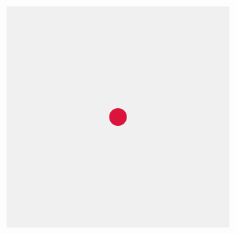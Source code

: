 <div style="width: 100%; height: 500px; background-color: #f0f0f0; position: relative; overflow: hidden;">
  <div id="ball" style="
    width: 40px;
    height: 40px;
    background-color: crimson;
    border-radius: 50%;
    position: absolute;
    left: 50%;
    top: 50%;
    transform: translate(-50%, -50%);
  "></div>
</div>

<script>
  const ball = document.getElementById('ball');
  const container = ball.parentElement;
  const speedFactor = 0.15;
  let animationFrame;

  function resetBall() {
    ball.style.left = "50%";
    ball.style.top = "50%";
  }

  function moveBallAway(mouseX, mouseY) {
    const rect = container.getBoundingClientRect();
    const ballRect = ball.getBoundingClientRect();

    const ballX = ballRect.left + ballRect.width / 2;
    const ballY = ballRect.top + ballRect.height / 2;

    const dx = ballX - mouseX;
    const dy = ballY - mouseY;
    const dist = Math.sqrt(dx * dx + dy * dy);

    if (dist < 100) {
      const moveX = dx * speedFactor;
      const moveY = dy * speedFactor;

      let newLeft = ball.offsetLeft + moveX;
      let newTop = ball.offsetTop + moveY;

      // Boundary check
      if (
        newLeft < 0 || newLeft + ball.offsetWidth > container.clientWidth ||
        newTop < 0 || newTop + ball.offsetHeight > container.clientHeight
      ) {
        resetBall();
        return;
      }

      ball.style.left = `${newLeft}px`;
      ball.style.top = `${newTop}px`;
    }
  }

  container.addEventListener('mousemove', (e) => {
    cancelAnimationFrame(animationFrame);
    animationFrame = requestAnimationFrame(() => {
      moveBallAway(e.clientX, e.clientY);
    });
  });
</script>
